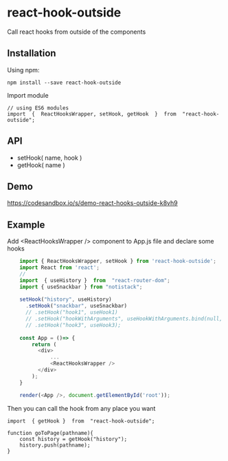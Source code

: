 # react-hook-outside
Call react hooks from outside of the components
## Installation
Using npm:

    npm install --save react-hook-outside
Import module

    // using ES6 modules    
    import  {  ReactHooksWrapper, setHook, getHook  }  from  "react-hook-outside";
## API

 - setHook( name, hook )
 - getHook( name )
## Demo
https://codesandbox.io/s/demo-react-hooks-outside-k8vh9

## Example

Add \<ReactHooksWrapper /> component to App.js file and declare some hooks

```javascript
	import { ReactHooksWrapper, setHook } from 'react-hook-outside';
	import React from 'react';
    //
    import  { useHistory }  from  "react-router-dom";
    import { useSnackbar } from "notistack";
	    
	setHook("history", useHistory)
	  .setHook("snackbar", useSnackbar)
	  // .setHook("hook1", useHook1)
	  // .setHook("hookWithArguments", useHookWithArguments.bind(null, arg1, arg2))
	  // .setHook("hook3", useHook3);
	  
	const App = ()=> {
	    return (
	      <div>
		      ...
		      <ReactHooksWrapper />
	      </div>
	    );
	}

	render(<App />, document.getElementById('root'));
```

   Then you can call the hook from any place you want
      
    import  { getHook }  from  "react-hook-outside";

	function goToPage(pathname){
		const history = getHook("history");
		history.push(pathname);
	}
